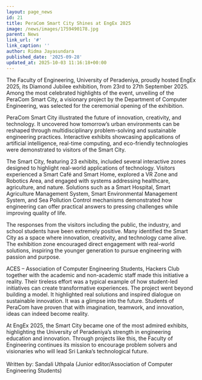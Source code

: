 ```yaml
---
layout: page_news
id: 21
title: PeraCom Smart City Shines at EngEx 2025
image: /news/images/1759490178.jpg
parent: News
link_url: '#'
link_caption: ''
author: Ridma Jayasundara
published_date: '2025-09-28'
updated_at: 2025-10-03 11:16:18+00:00
---
```



<!-- Automated Update by GitHub Actions -->

<p>The Faculty of Engineering, University of Peradeniya, proudly hosted EngEx 2025, its Diamond Jubilee exhibition, from 23rd to 27th September 2025. Among the most celebrated highlights of the event, unveiling of the PeraCom Smart City, a visionary project by the Department of Computer Engineering, was selected for the ceremonial opening of the exhibition.</p>
<p>PeraCom Smart City illustrated the future of innovation, creativity, and technology. It uncovered how tomorrow&rsquo;s urban environments can be reshaped through multidisciplinary problem-solving and sustainable engineering practices. Interactive exhibits showcasing applications of artificial intelligence, real-time computing, and eco-friendly technologies were demonstrated to visitors of the Smart City.</p>
<p>The Smart City, featuring 23 exhibits, included several interactive zones designed to highlight real-world applications of technology. Visitors experienced a Smart Caf&eacute; and Smart Home, explored a VR Zone and Robotics Area, and engaged with systems addressing healthcare, agriculture, and nature. Solutions such as a Smart Hospital, Smart Agriculture Management System, Smart Environmental Management System, and Sea Pollution Control mechanisms demonstrated how engineering can offer practical answers to pressing challenges while improving quality of life.</p>
<p>The responses from the visitors including the public, the industry, and school students have been extremely positive. Many identified the Smart City as a space where innovation, creativity, and technology came alive. The exhibition zone encouraged direct engagement with real-world solutions, inspiring the younger generation to pursue engineering with passion and purpose.</p>
<p>ACES &ndash; Association of Computer Engineering Students, Hackers Club together with the academic and non-academic staff made this initiative a reality. Their tireless effort was a typical example of how student-led initiatives can create transformative experiences. The project went beyond building a model. It highlighted real solutions and inspired dialogue on sustainable innovation. It was a glimpse into the future. Students of PeraCom have proven that with imagination, teamwork, and innovation, ideas can indeed become reality.</p>
<p>At EngEx 2025, the Smart City became one of the most admired exhibits, highlighting the University of Peradeniya&rsquo;s strength in engineering education and innovation. Through projects like this, the Faculty of Engineering continues its mission to encourage problem solvers and visionaries who will lead Sri Lanka&rsquo;s technological future.<br><br>Written by: Sandali Uthpala (Junior editor/Association of Computer Engineering Students)</p>
